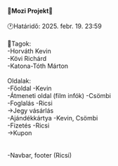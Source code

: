 🍿**Mozi Projekt**🍿\
\
🕐Határidő: 2025. febr. 19. 23:59\
\
🧑Tagok:\
-Horváth Kevin\
-Kövi Richárd\
-Katona-Tóth Márton\
\
Oldalak:\
-Főoldal    -Kevin\
-Átmeneti oldal (film infók)    -Csömbi\
-Foglalás   -Ricsi\
    →Jegy vásárlás\
-Ajándékkártya  -Kevin, Csömbi\
-Fizetés    -Ricsi\
    →Kupon\
\
\
-Navbar, footer (Ricsi)
